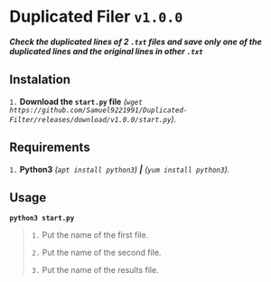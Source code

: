 # Duplicated Filer `v1.0.0`
***Check the duplicated lines of 2 `.txt` files and save only one of the duplicated lines and the original lines in other `.txt`***

## Instalation
`1.` **Download the `start.py` file** *(`wget https://github.com/Samuel9221991/Duplicated-Filter/releases/download/v1.0.0/start.py`).*

## Requirements
`1.` **Python3** *(`apt install python3`)* ***|*** *(`yum install python3`).*

## Usage
**`python3 start.py`**
> `1.` Put the name of the first file.
> 
> `2.` Put the name of the second file.
> 
> `3.` Put the name of the results file.
